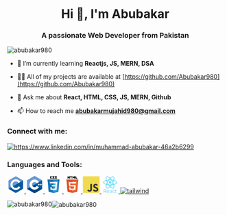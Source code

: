 <h1 align="center">Hi 👋, I'm Abubakar</h1>
<h3 align="center">A passionate Web Developer from Pakistan</h3>

<p align="left"> <img src="https://komarev.com/ghpvc/?username=abubakar980&label=Profile%20views&color=0e75b6&style=flat" alt="abubakar980" /> </p>

- 🌱 I’m currently learning **Reactjs, JS, MERN, DSA**

- 👨‍💻 All of my projects are available at [https://github.com/Abubakar980](https://github.com/Abubakar980)

- 💬 Ask me about **React, HTML, CSS, JS, MERN, Github**

- 📫 How to reach me **abubakarmujahid980@gmail.com**

<h3 align="left">Connect with me:</h3>
<p align="left">
<a href="https://linkedin.com/in/https://www.linkedin.com/in/muhammad-abubakar-46a2b6299" target="blank"><img align="center" src="https://raw.githubusercontent.com/rahuldkjain/github-profile-readme-generator/master/src/images/icons/Social/linked-in-alt.svg" alt="https://www.linkedin.com/in/muhammad-abubakar-46a2b6299" height="30" width="40" /></a>
</p>

<h3 align="left">Languages and Tools:</h3>
<p align="left"> <a href="https://www.cprogramming.com/" target="_blank" rel="noreferrer"> <img src="https://raw.githubusercontent.com/devicons/devicon/master/icons/c/c-original.svg" alt="c" width="40" height="40"/> </a> <a href="https://www.w3schools.com/cpp/" target="_blank" rel="noreferrer"> <img src="https://raw.githubusercontent.com/devicons/devicon/master/icons/cplusplus/cplusplus-original.svg" alt="cplusplus" width="40" height="40"/> </a> <a href="https://www.w3schools.com/css/" target="_blank" rel="noreferrer"> <img src="https://raw.githubusercontent.com/devicons/devicon/master/icons/css3/css3-original-wordmark.svg" alt="css3" width="40" height="40"/> </a> <a href="https://www.w3.org/html/" target="_blank" rel="noreferrer"> <img src="https://raw.githubusercontent.com/devicons/devicon/master/icons/html5/html5-original-wordmark.svg" alt="html5" width="40" height="40"/> </a> <a href="https://developer.mozilla.org/en-US/docs/Web/JavaScript" target="_blank" rel="noreferrer"> <img src="https://raw.githubusercontent.com/devicons/devicon/master/icons/javascript/javascript-original.svg" alt="javascript" width="40" height="40"/> </a> <a href="https://reactjs.org/" target="_blank" rel="noreferrer"> <img src="https://raw.githubusercontent.com/devicons/devicon/master/icons/react/react-original-wordmark.svg" alt="react" width="40" height="40"/> </a> <a href="https://tailwindcss.com/" target="_blank" rel="noreferrer"> <img src="https://www.vectorlogo.zone/logos/tailwindcss/tailwindcss-icon.svg" alt="tailwind" width="40" height="40"/> </a> </p>

<p><img align="left" src="https://github-readme-stats.vercel.app/api/top-langs?username=abubakar980&show_icons=true&locale=en&layout=compact" alt="abubakar980" /></p>



<p><img align="center" src="https://github-readme-streak-stats.herokuapp.com/?user=abubakar980&" alt="abubakar980" /></p>

